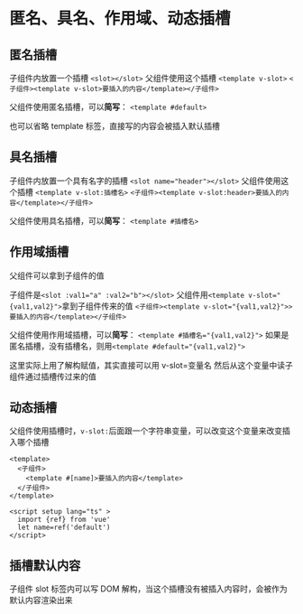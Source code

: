 # 匿名、具名、作用域、动态插槽

## 匿名插槽

子组件内放置一个插槽
`<slot></slot>`
父组件使用这个插槽
`<template v-slot>`
`<子组件><template v-slot>要插入的内容</template></子组件>`

父组件使用匿名插槽，可以**简写**：
`<template #default>`

也可以省略 template 标签，直接写的内容会被插入默认插槽

## 具名插槽

子组件内放置一个具有名字的插槽
`<slot name="header"></slot>`
父组件使用这个插槽
`<template v-slot:插槽名>`
`<子组件><template v-slot:header>要插入的内容</template></子组件>`

父组件使用具名插槽，可以**简写**：
`<template #插槽名>`

## 作用域插槽

父组件可以拿到子组件的值

子组件是`<slot :val1="a" :val2="b"></slot>`
父组件用`<template v-slot="{val1,val2}">`拿到子组件传来的值
`<子组件><template v-slot="{val1,val2}">>要插入的内容</template></子组件>`

父组件使用作用域插槽，可以**简写**：
`<template #插槽名="{val1,val2}">` 如果是匿名插槽，没有插槽名，则用`<template #default="{val1,val2}">`

这里实际上用了解构赋值，其实直接可以用 v-slot=变量名 然后从这个变量中读子组件通过插槽传过来的值

## 动态插槽

父组件使用插槽时，`v-slot:`后面跟一个字符串变量，可以改变这个变量来改变插入哪个插槽

```vue
<template>
  <子组件>
    <template #[name]>要插入的内容</template>
  </子组件>
</template>

<script setup lang="ts" >
  import {ref} from 'vue'
  let name=ref('default')
</script>
```

## 插槽默认内容

子组件 slot 标签内可以写 DOM 解构，当这个插槽没有被插入内容时，会被作为默认内容渲染出来
